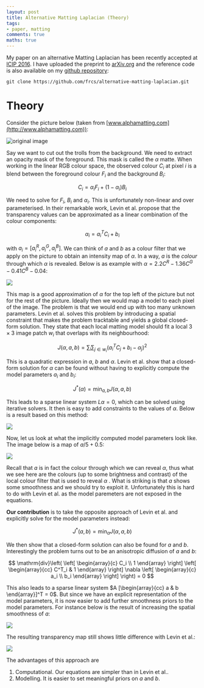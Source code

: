 ```yaml
---
layout: post
title: Alternative Matting Laplacian (Theory)
tags:
- paper, matting
comments: true
maths: true
---
```


My paper on an alternative Matting Laplacian has been recently accepted at [ICIP 2016](2016.ieeeicip.org). I have uploaded the preprint to [arXiv.org](https://arxiv.org/abs/1605.04785) and the reference code is also available on my [github repository](https://github.com/frcs/alternative-matting-laplacian):

	git clone https://github.com/frcs/alternative-matting-laplacian.git


# Theory

Consider the picture below (taken from [www.alphamatting.com](http://www.alphamatting.com)):

![original image](/images/troll.jpg)

Say we want to cut out the trolls from the background. We need to
extract an opacity mask of the foreground. This mask is called the
$\alpha$ matte. When working in the linear RGB colour space, the
observed colour $C_i$ at pixel $i$ is a blend between the foreground
colour $F_i$ and the background $B_i$:

$$
C_i = \alpha_i F_i + (1 - \alpha_i)
B_i 
$$

We need to solve for $F_i$, $B_i$ and $\alpha_i$. This is
unfortunately non-linear and over parameterised. In their remarkable
work, Levin et al. propose that the transparency values can be
approximated as a linear combination of the colour components:

$$
	\alpha_i = a_i^T C_i + b_i
$$

with $a_i = [a_i^R, a_i^G, a_i^B]$.  We can think of $a$ and $b$ as a
colour filter that we apply on the picture to obtain an intensity map
of $\alpha$. In a way, $a$ is the _colour_ through which $\alpha$
is revealed. Below is as example with $\alpha=2.2 C^R -1.36 C^G - 0.41
C^B -0.04$:

![](/images/troll_colourfilter.jpg)

This map is a good approximation of $\alpha$ for the top left of the
picture but not for the rest of the picture. Ideally then we would map
a model to each pixel of the image. The problem is that we would end
up with too many unknown parameters. Levin et al. solves this problem
by introducing a spatial constraint that makes the problem tracktable
and yields a global closed-form solution. They state that each local
matting model should fit a local $3\times3$ image patch $w_i$ that
overlaps with its neighbourhood:

$$
J(\alpha, a, b) = \sum_i \sum_{j\in w_i } \left(a_i^T C_j + b_i -
  \alpha_j\right)^2
$$

This is a quadratic expression in $a$, $b$ and $\alpha$. Levin et
al. show that a closed-form solution for $\alpha$ can be found without
having to explicitly compute the model parameters $a_i$ and $b_i$:

$$
J^*(\alpha) = \min_{a,b} J(\alpha, a, b)
$$

This leads to a sparse linear system $L \alpha = 0$, which can be
solved using iterative solvers. It then is easy to add constraints to
the values of $\alpha$. Below is a result based on this method:

![](/images/troll_alpha_levin.jpg)

Now, let us look at what the implicitly computed model parameters look like. The image below is a map of $a/5 + 0.5$:

![](/images/troll_a_levin.jpg)

Recall that $a$ is in fact the colour through which we can reveal
$\alpha$, thus what we see here are the colours (up to some brightness
and contrast) of the local colour filter that is used to reveal
$\alpha$ .  What is striking is that $a$ shows some smoothness and we
should try to exploit it. Unfortunately this is hard to do with Levin
et al. as the model paremeters are not exposed in the equations.

**Our contribution** is to take the opposite approach of Levin et al. and
explicitly solve for the model parameters instead:

$$
J^*(a,b) = \min_{\alpha} J(\alpha, a, b)
$$

We then show that a closed-form solution can also be found for $a$ and $b$. Interestingly the problem turns out to be an anisotropic diffusion of $a$ and $b$:

$$
\mathrm{div}\left(  \left[ \begin{array}{c} C_i \\ 1 \end{array} \right] \left[ \begin{array}{cc} C^T_i &  1 \end{array} \right] \nabla \left[ \begin{array}{c} a_i \\  b_i \end{array} \right]  \right) = 0
$$

This also leads to a sparse linear system $A [\begin{array}{cc}
a &  b \end{array}]^T = 0$. But since we have an explicit
representation of the model parameters, it is now easier to add
further smoothness priors to the model parameters. For instance below
is the result of increasing the spatial smoothness of $a$:

![](/images/troll_a_ours.jpg)

The resulting transparency map still shows little difference with Levin et al.:

![](/images/troll_alpha_ours.jpg)

The advantages of this approach are

1. Computational. Our equations are simpler than in Levin et al..
2. Modelling. It is easier to set meaningful priors on $a$ and $b$.







